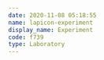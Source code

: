 ```yaml
---
date: 2020-11-08 05:18:55
name: lapicon-experiment
display_name: Experiment
code: f739
type: Laboratory
---
```


